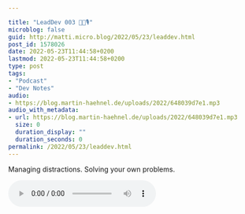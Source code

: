 ```yaml
---

title: "LeadDev 003 👨‍💻🎙"
microblog: false
guid: http://matti.micro.blog/2022/05/23/leaddev.html
post_id: 1578026
date: 2022-05-23T11:44:58+0200
lastmod: 2022-05-23T11:44:58+0200
type: post
tags:
- "Podcast"
- "Dev Notes"
audio:
- https://blog.martin-haehnel.de/uploads/2022/648039d7e1.mp3
audio_with_metadata:
- url: https://blog.martin-haehnel.de/uploads/2022/648039d7e1.mp3
  size: 0
  duration_display: ""
  duration_seconds: 0
permalink: /2022/05/23/leaddev.html
---
```

<p>Managing distractions. Solving your own problems.</p>

<audio controls="controls" src="https://blog.martin-haehnel.de/uploads/2022/648039d7e1.mp3" preload="metadata" />

